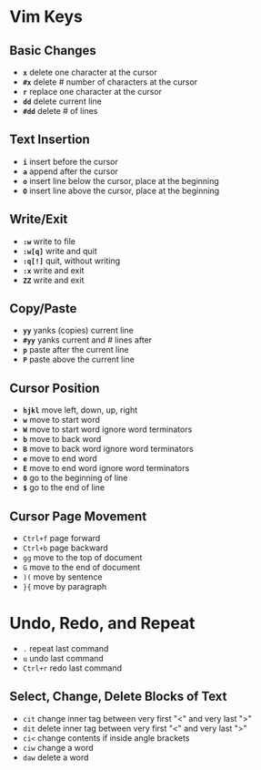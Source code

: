 # Vim Keys


## Basic Changes
- **`x`**       delete one character at the cursor
- **`#x`**      delete # number of characters at the cursor
- **`r`**       replace one character at the cursor
- **`dd`**      delete current line
- **`#dd`**     delete # of lines


## Text Insertion 
- **`i`**       insert before the cursor
- **`a`**       append after the cursor
- **`o`**       insert line below the cursor, place at the beginning
- **`O`**       insert line above the cursor, place at the beginning


## Write/Exit
- **`:w`**      write to file
- **`:w[q]`**   write and quit
- **`:q[!]`**   quit, without writing
- **`:x`**      write and exit
- **`ZZ`**      write and exit


## Copy/Paste
- **`yy`**      yanks (copies) current line
- **`#yy`**     yanks current and # lines after
- **`p`**       paste after the current line
- **`P`**       paste above the current line


## Cursor Position 
- **`hjkl`**    move left, down, up, right
- **`w`**       move to start word
- **`W`**       move to start word ignore word terminators
- **`b`**       move to back word
- **`B`**       move to back word ignore word terminators
- **`e`**       move to end word
- **`E`**       move to end word ignore word terminators
- **`0`**       go to the beginning of line
- **`$`**       go to the end of line


## Cursor Page Movement
- `Ctrl+f`  page forward
- `Ctrl+b`  page backward
- `gg`      move to the top of document
- `G`       move to the end of document
- `)(`      move by sentence
- `}{`      move by paragraph


# Undo, Redo, and Repeat
- `.`       repeat last command
- `u`       undo last command
- `Ctrl+r`  redo last command


## Select, Change, Delete Blocks of Text
- `cit`       change inner tag between very first "<" and very last ">"
- `dit`       delete inner tag between very first "<" and very last ">"
- `ci<`       change contents if inside angle brackets
- `ciw`       change a word
- `daw`       delete a word

